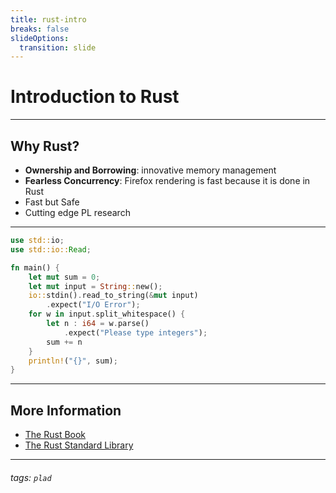 ```yaml
---
title: rust-intro
breaks: false
slideOptions:
  transition: slide
---
```


# Introduction to Rust

---

## Why Rust?

 * **Ownership and Borrowing**: innovative memory management
 * **Fearless Concurrency**: Firefox rendering is fast because it is done in Rust
 * Fast but Safe
 * Cutting edge PL research

---

``` Rust
use std::io;
use std::io::Read;

fn main() {
    let mut sum = 0;
    let mut input = String::new();
    io::stdin().read_to_string(&mut input)
        .expect("I/O Error");
    for w in input.split_whitespace() {
        let n : i64 = w.parse()
            .expect("Please type integers");
        sum += n
    }
    println!("{}", sum);
}
```

---


## More Information

 * [The Rust Book](https://doc.rust-lang.org/book/)
 * [The Rust Standard Library](https://doc.rust-lang.org/std/)

---

###### tags: `plad`

